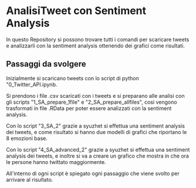 # AnalisiTweet con Sentiment Analysis

In questo Repository si possono trovare tutti i comandi per scaricare tweets e analizzarli con la sentiment analysis ottenendo dei grafici come risultati. 

## Passaggi da svolgere
Inizialmente si scaricano tweets con lo script di python "0_Twitter_API.ipynb.

Si prendono i file .csv scaricati con i tweets e si preparano alle analisi con gli scripts "1_SA_prepare_1file" e "2_SA_prepare_allfiles", così vengono trasformati in file .RData per poter essere analizzati con la sentiment analysis. 

Con lo script "3_SA_2" grazie a syuzhet si effettua una sentiment analysis dei tweets, e come risultato si hanno due modelli di grafici che riportano le 8 emozioni base.

Con lo script "4_SA_advanced_2" grazie a syuzhet si effettua una sentiment analysis dei tweets, e inoltre si va a creare un grafico che mostra in che ora le persone hanno twittato maggiormente. 

All'interno di ogni script è spiegato ogni passaggio che viene svolto per arrivare al risultato. 
